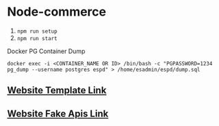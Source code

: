 # Node-commerce

1. `npm run setup`
2. `npm run start`

Docker PG Container Dump

`docker exec -i <CONTAINER_NAME OR ID> /bin/bash -c "PGPASSWORD=1234 pg_dump --username postgres espd" > /home/esadmin/espd/dump.sql`

## [Website Template Link](https://nouthemes.net/html/martfury/index.html)

## [Website Fake Apis Link](https://fakestoreapi.com)

<!-- ## [Demo Site Link](https://martfury.botble.com) -->
